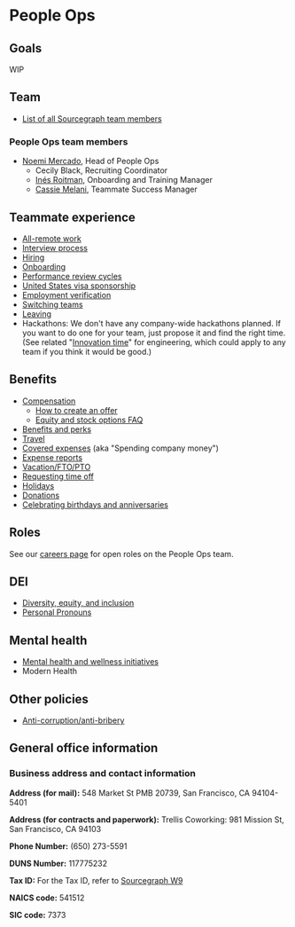 # People Ops

## Goals

WIP

## Team

- [List of all Sourcegraph team members](../company/team/index.md)

### People Ops team members

- [Noemi Mercado](../company/team/index.md#noemi-mercado-she-her), Head of People Ops
  - Cecily Black, Recruiting Coordinator
  - [Inés Roitman](https://about.sourcegraph.com/handbook/company/team#in%c3%a9s-roitman-she-her), Onboarding and Training Manager
  - [Cassie Melani](https://about.sourcegraph.com/handbook/company/team#cassie-melani-she-her), Teammate Success Manager

## Teammate experience

- [All-remote work](../company/remote/index.md)
- [Interview process](../talent/hiring/interview_process.md)
- [Hiring](../talent/hiring/index.md)
- [Onboarding](onboarding/index.md)
- [Performance review cycles](review-cycles/index.md)
- [United States visa sponsorship](visa-sponsorship.md)
- [Employment verification](employment_verification.md)
- [Switching teams](switching-teams.md)
- [Leaving](leaving.md)
- Hackathons: We don't have any company-wide hackathons planned. If you want to do one for your team, just propose it and find the right time. (See related "[Innovation time](../engineering/index.md#innovation-time)" for engineering, which could apply to any team if you think it would be good.)

## Benefits

- [Compensation](compensation/index.md)
  - [How to create an offer](compensation/offers.md)
  - [Equity and stock options FAQ](compensation/equity-faq.md)
- [Benefits and perks](benefits-and-perks.md)
- [Travel](travel.md)
- [Covered expenses](spending-company-money.md) (aka "Spending company money")
- [Expense reports](../ops/finance/expenses.md)
- [Vacation/FTO/PTO](https://about.sourcegraph.com/handbook/people-ops/benefits-and-perks#vacation)
- [Requesting time off](requesting-time-off.md)
- [Holidays](holidays.md)
- [Donations](donations.md)
- [Celebrating birthdays and anniversaries](celebrate.md)

## Roles

See our [careers page](https://boards.greenhouse.io/sourcegraph91) for open roles on the People Ops team.

## DEI

- [Diversity, equity, and inclusion](../communication/dei.md)
- [Personal Pronouns](personal-pronouns.md)

## Mental health

- [Mental health and wellness initiatives](mental-health.md)
- Modern Health

## Other policies

- [Anti-corruption/anti-bribery](anti-corruption.md)

## General office information

### Business address and contact information

**Address (for mail):** 548 Market St PMB 20739, San Francisco, CA 94104-5401

**Address (for contracts and paperwork):** Trellis Coworking: 981 Mission St, San Francisco, CA 94103

**Phone Number:** (650) 273-5591

**DUNS Number:** 117775232

**Tax ID:** For the Tax ID, refer to [Sourcegraph W9](https://drive.google.com/file/d/1sxASpL9AmPiUgMx2qE-yXLtwTlfHGyBW/)

**NAICS code:** 541512

**SIC code:** 7373
